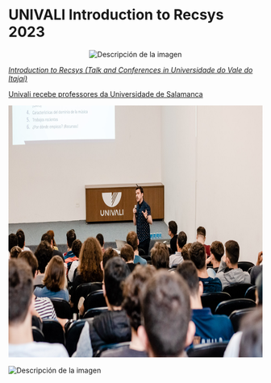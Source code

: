 # UNIVALI Introduction to Recsys 2023

<div align="center">
<p style="center;">
  <img src="https://encrypted-tbn0.gstatic.com/images?q=tbn:ANd9GcRN05X6OfOk9eW1F6vCHF9DYEmuxfqcd2GWNKW5-CbKhJZBct8WtjvhW4jh93sKnCFyYw&usqp=CAU" alt="Descripción de la imagen">
</p>
</div>

[*Introduction to Recsys (Talk and Conferences in Universidade do Vale do Itajaí)*](https://github.com/elloza/UNIVALI-Introduction-to-Recsys/blob/main/BR_Sistemas%20de%20recomenda%C3%A7%C3%A3o%20no%20campo%20da%20m%C3%BAsica.pdf)

[Univali recebe professores da Universidade de Salamanca](https://www.univali.br/noticias/Paginas/Univali-recebe-professores-da-Universidade-de-Salamanca.aspx)

<div align="center">
<p style="center;">
  <img src="images/talk.jpg" alt="Descripción de la imagen" width="600" height="500">
</p>
</div>

<p style=":center;">
  <img src="https://univali.br/noticias/PublishingImages/a%C3%A9rea%20-%20Campus%20Itaja%C3%AD.jpg" alt="Descripción de la imagen">
</p>
